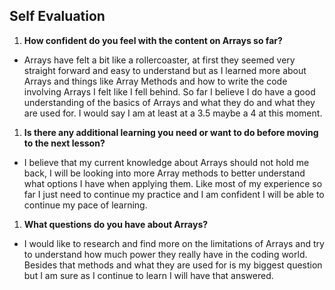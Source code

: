 ## Self Evaluation

1. **How confident do you feel with the content on Arrays so far?**
  * Arrays have felt a bit like a rollercoaster, at first they seemed very straight forward
  and easy to understand but as I learned more about Arrays and things like Array Methods and how to
  write the code involving Arrays I felt like I fell behind. So far I believe I do have a good understanding of the basics of Arrays and what they do and what they are used for. I would say I am at least at a 3.5 maybe a 4 at this moment.
1. **Is there any additional learning you need or want to do before moving to the next lesson?**
  * I believe that my current knowledge about Arrays should not hold me back, I will be looking into more Array methods to better understand what options I have when applying them. Like most of my experience so far I just need to continue my practice and I am confident I will be able to continue my pace of learning.
1. **What questions do you have about Arrays?**
  * I would like to research and find more on the limitations of Arrays and try to understand how much power they really have in the coding world. Besides that methods and what they are used for is my biggest question but I am sure as I continue to learn I will have that answered.
